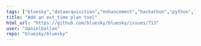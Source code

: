 ```yaml
---
tags: ["bluesky","dataacquisition","enhancement","hackathon","python","user-IO"]
title: "Add an est_time plan tool"
html_url: "https://github.com/bluesky/bluesky/issues/713"
user: "danielballan"
repo: "bluesky/bluesky"
---
```


